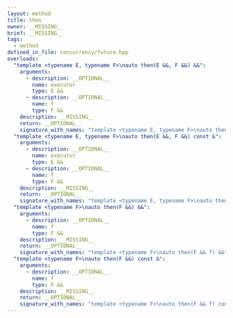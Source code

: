```yaml
---
layout: method
title: then
owner: __MISSING__
brief: __MISSING__
tags:
  - method
defined_in_file: concurrency/future.hpp
overloads:
  "template <typename E, typename F>\nauto then(E &&, F &&) &&":
    arguments:
      - description: __OPTIONAL__
        name: executor
        type: E &&
      - description: __OPTIONAL__
        name: f
        type: F &&
    description: __MISSING__
    return: __OPTIONAL__
    signature_with_names: "template <typename E, typename F>\nauto then(E && executor, F && f) &&"
  "template <typename E, typename F>\nauto then(E &&, F &&) const &":
    arguments:
      - description: __OPTIONAL__
        name: executor
        type: E &&
      - description: __OPTIONAL__
        name: f
        type: F &&
    description: __MISSING__
    return: __OPTIONAL__
    signature_with_names: "template <typename E, typename F>\nauto then(E && executor, F && f) const &"
  "template <typename F>\nauto then(F &&) &&":
    arguments:
      - description: __OPTIONAL__
        name: f
        type: F &&
    description: __MISSING__
    return: __OPTIONAL__
    signature_with_names: "template <typename F>\nauto then(F && f) &&"
  "template <typename F>\nauto then(F &&) const &":
    arguments:
      - description: __OPTIONAL__
        name: f
        type: F &&
    description: __MISSING__
    return: __OPTIONAL__
    signature_with_names: "template <typename F>\nauto then(F && f) const &"
---
```

